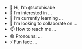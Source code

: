 - 👋 Hi, I’m @sotohisabe
- 👀 I’m interested in ...
- 🌱 I’m currently learning ...
- 💞️ I’m looking to collaborate on ...
- 📫 How to reach me ...
- 😄 Pronouns: ...
- ⚡ Fun fact: ...

<!---
sotohisabe/sotohisabe is a ✨ special ✨ repository because its `README.md` (this file) appears on your GitHub profile.
You can click the Preview link to take a look at your changes.
--->
